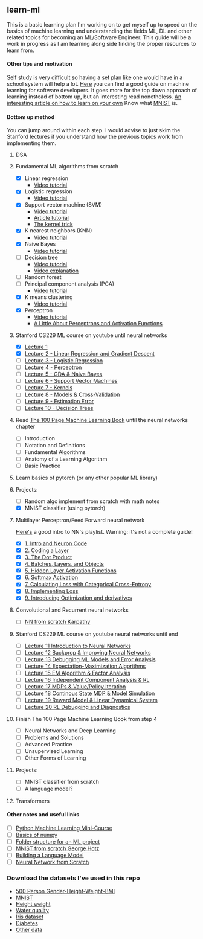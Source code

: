 ## learn-ml
This is a basic learning plan I'm working on to get myself up to speed on the basics of machine learning and
understanding the fields ML, DL and other related topics for becoming an ML/Software Engineer. This
guide will be a work in progress as I am learning along side finding the proper resources to learn
from.

#### Other tips and motivation
Self study is very difficult so having a set plan like one would have in a school system will help a lot.
[Here](https://machinelearningmastery.com/machine-learning-for-programmers/) you can find a good guide on
machine learning for software developers. It goes more for the top down approach of learning instead of
bottom up, but an interesting read nonetheless.
[An interesting article on how to learn on your own](https://metacademy.org/roadmaps/rgrosse/learn_on_your_own)
Know what [MNIST](https://en.wikipedia.org/wiki/MNIST_database) is.

#### Bottom up method
You can jump around within each step. I would advise to just skim the Stanford lectures if you understand
how the previous topics work from implementing them.
1. DSA
2. Fundamental ML algorithms from scratch
    - [X] Linear regression
        - [Video tutorial](https://www.youtube.com/watch?v=VmbA0pi2cRQ)
    - [X] Logistic regression
        - [Video tutorial](https://www.youtube.com/watch?v=YYEJ_GUguHw)
    - [X] Support vector machine (SVM)
        - [Video tutorial](https://www.youtube.com/watch?v=T9UcK-TxQGw)
        - [Article tutorial](https://towardsdatascience.com/implement-multiclass-svm-from-scratch-in-python-b141e43dc084)
        - [The kernel trick](https://www.youtube.com/watch?v=Q7vT0--5VII)
    - [X] K nearest neighbors (KNN)
        - [Video tutorial](https://www.youtube.com/watch?v=rTEtEy5o3X0)
    - [X] Naive Bayes
        - [Video tutorial](https://www.youtube.com/watch?v=TLInuAorxqE)
    - [ ] Decision tree
        - [Video tutorial](https://www.youtube.com/watch?v=NxEHSAfFlK8&t=5s)
        - [Video explanation](https://www.youtube.com/watch?v=LDRbO9a6XPU)
    - [ ] Random forest
    - [ ] Principal component analysis (PCA)
        - [Video tutorial](https://www.youtube.com/watch?v=Rjr62b_h7S4)
    - [X] K means clustering
        - [Video tutorial](https://www.youtube.com/watch?v=6UF5Ysk_2gk)
    - [X] Perceptron
        - [Video tutorial](https://www.youtube.com/watch?v=aOEoxyA4uXU)
        - [A Little About Perceptrons and Activation Functions](https://medium.com/mlearning-ai/a-little-about-perceptrons-and-activation-functions-aed19d672656)
3. Stanford CS229 ML course on youtube until neural networks
    - [X] [Lecture 1](https://www.youtube.com/watch?v=jGwO_UgTS7I&list=PLoROMvodv4rMiGQp3WXShtMGgzqpfVfbU&index=1)
    - [X] [Lecture 2 - Linear Regression and Gradient Descent](https://www.youtube.com/watch?v=4b4MUYve_U8&list=PLoROMvodv4rMiGQp3WXShtMGgzqpfVfbU&index=2)
    - [ ] [Lecture 3 - Logistic Regression](https://www.youtube.com/watch?v=het9HFqo1TQ&list=PLoROMvodv4rMiGQp3WXShtMGgzqpfVfbU&index=3)
    - [ ] [Lecture 4 - Perceptron](https://www.youtube.com/watch?v=iZTeva0WSTQ&list=PLoROMvodv4rMiGQp3WXShtMGgzqpfVfbU&index=4)
    - [ ] [Lecture 5 - GDA & Naive Bayes](https://www.youtube.com/watch?v=nt63k3bfXS0&list=PLoROMvodv4rMiGQp3WXShtMGgzqpfVfbU&index=5)
    - [ ] [Lecture 6 - Support Vector Machines](https://www.youtube.com/watch?v=lDwow4aOrtg&list=PLoROMvodv4rMiGQp3WXShtMGgzqpfVfbU&index=6)
    - [ ] [Lecture 7 - Kernels](https://www.youtube.com/watch?v=8NYoQiRANpg&list=PLoROMvodv4rMiGQp3WXShtMGgzqpfVfbU&index=7)
    - [ ] [Lecture 8 - Models & Cross-Validation](https://www.youtube.com/watch?v=rjbkWSTjHzM&list=PLoROMvodv4rMiGQp3WXShtMGgzqpfVfbU&index=8)
    - [ ] [Lecture 9 - Estimation Error](https://www.youtube.com/watch?v=iVOxMcumR4A&list=PLoROMvodv4rMiGQp3WXShtMGgzqpfVfbU&index=9)
    - [ ] [Lecture 10 - Decision Trees](https://www.youtube.com/watch?v=wr9gUr-eWdA&list=PLoROMvodv4rMiGQp3WXShtMGgzqpfVfbU&index=10)
4. Read [The 100 Page Machine Learning Book](https://themlbook.com/) until the neural networks chapter
    - [ ] Introduction
    - [ ] Notation and Definitions
    - [ ] Fundamental Algorithms
    - [ ] Anatomy of a Learning Algorithm
    - [ ] Basic Practice
5. Learn basics of pytorch (or any other popular ML library)
6. Projects:
    - [ ] Random algo implement from scratch with math notes
    - [X] MNIST classifier (using pytorch)
7. Multilayer Perceptron/Feed Forward neural network

    [Here's](https://www.youtube.com/playlist?list=PLQVvvaa0QuDcjD5BAw2DxE6OF2tius3V3) a good intro to NN's playlist. Warning: it's not a complete guide!
    - [X] [1. Intro and Neuron Code](https://www.youtube.com/watch?v=Wo5dMEP_BbI&list=PLQVvvaa0QuDcjD5BAw2DxE6OF2tius3V3&index=1&t=904s)
    - [X] [2. Coding a Layer](https://www.youtube.com/watch?v=lGLto9Xd7bU&list=PLQVvvaa0QuDcjD5BAw2DxE6OF2tius3V3&index=2)
    - [X] [3. The Dot Product](https://www.youtube.com/watch?v=tMrbN67U9d4&list=PLQVvvaa0QuDcjD5BAw2DxE6OF2tius3V3&index=3)
    - [X] [4. Batches, Layers, and Objects](https://www.youtube.com/watch?v=TEWy9vZcxW4&list=PLQVvvaa0QuDcjD5BAw2DxE6OF2tius3V3&index=4)
    - [X] [5. Hidden Layer Activation Functions](https://www.youtube.com/watch?v=gmjzbpSVY1A&list=PLQVvvaa0QuDcjD5BAw2DxE6OF2tius3V3&index=5)
    - [X] [6. Softmax Activation](https://www.youtube.com/watch?v=omz_NdFgWyU&list=PLQVvvaa0QuDcjD5BAw2DxE6OF2tius3V3&index=6)
    - [X] [7. Calculating Loss with Categorical Cross-Entropy](https://www.youtube.com/watch?v=dEXPMQXoiLc&list=PLQVvvaa0QuDcjD5BAw2DxE6OF2tius3V3&index=7)
    - [X] [8. Implementing Loss](https://www.youtube.com/watch?v=levekYbxauw&list=PLQVvvaa0QuDcjD5BAw2DxE6OF2tius3V3&index=8)
    - [X] [9. Introducing Optimization and derivatives](https://www.youtube.com/watch?v=txh3TQDwP1g&list=PLQVvvaa0QuDcjD5BAw2DxE6OF2tius3V3&index=9)
8. Convolutional and Recurrent neural networks
    - [ ] [NN from scratch Karpathy](https://www.youtube.com/watch?v=VMj-3S1tku0&list=PLAqhIrjkxbuWI23v9cThsA9GvCAUhRvKZ)
9. Stanford CS229 ML course on youtube neural networks until end
    - [ ] [Lecture 11 Introduction to Neural Networks](https://www.youtube.com/watch?v=MfIjxPh6Pys&list=PLoROMvodv4rMiGQp3WXShtMGgzqpfVfbU&index=11)
    - [ ] [Lecture 12 Backprop & Improving Neural Networks](https://www.youtube.com/watch?v=zUazLXZZA2U&list=PLoROMvodv4rMiGQp3WXShtMGgzqpfVfbU&index=12)
    - [ ] [Lecture 13 Debugging ML Models and Error Analysis](https://www.youtube.com/watch?v=ORrStCArmP4&list=PLoROMvodv4rMiGQp3WXShtMGgzqpfVfbU&index=13)
    - [ ] [Lecture 14 Expectation-Maximization Algorithms](https://www.youtube.com/watch?v=rVfZHWTwXSA&list=PLoROMvodv4rMiGQp3WXShtMGgzqpfVfbU&index=14)
    - [ ] [Lecture 15 EM Algorithm & Factor Analysis](https://www.youtube.com/watch?v=tw6cmL5STuY&list=PLoROMvodv4rMiGQp3WXShtMGgzqpfVfbU&index=15)
    - [ ] [Lecture 16 Independent Component Analysis & RL](https://www.youtube.com/watch?v=YQA9lLdLig8&list=PLoROMvodv4rMiGQp3WXShtMGgzqpfVfbU&index=16)
    - [ ] [Lecture 17 MDPs & Value/Policy Iteration](https://www.youtube.com/watch?v=d5gaWTo6kDM&list=PLoROMvodv4rMiGQp3WXShtMGgzqpfVfbU&index=17)
    - [ ] [Lecture 18 Continous State MDP & Model Simulation](https://www.youtube.com/watch?v=QFu5nuc-S0s&list=PLoROMvodv4rMiGQp3WXShtMGgzqpfVfbU&index=18)
    - [ ] [Lecture 19 Reward Model & Linear Dynamical System](https://www.youtube.com/watch?v=0rt2CsEQv6U&list=PLoROMvodv4rMiGQp3WXShtMGgzqpfVfbU&index=19)
    - [ ] [Lecture 20 RL Debugging and Diagnostics](https://www.youtube.com/watch?v=pLhPQynL0tY&list=PLoROMvodv4rMiGQp3WXShtMGgzqpfVfbU&index=20)
10. Finish The 100 Page Machine Learning Book from step 4
    - [ ] Neural Networks and Deep Learning
    - [ ] Problems and Solutions
    - [ ] Advanced Practice
    - [ ] Unsupervised Learning
    - [ ] Other Forms of Learning
11. Projects:
    - [ ] MNIST classifier from scratch
    - [ ] A language model?
12. Transformers

#### Other notes and useful links
- [ ] [Python Machine Learning Mini-Course](https://machinelearningmastery.com/python-machine-learning-mini-course/)
- [ ] [Basics of numpy](https://numpy.org/devdocs/user/absolute_beginners.html)
- [ ] [Folder structure for an ML project](https://dev.to/luxacademy/generic-folder-structure-for-your-machine-learning-projects-4coe)
- [ ] [MNIST from scratch George Hotz](https://www.youtube.com/watch?v=JRlyw6LO5qo&list=WL&index=1)
- [ ] [Building a Language Model](https://medium.com/analytics-vidhya/a-comprehensive-guide-to-build-your-own-language-model-in-python-5141b3917d6d)
- [ ] [Neural Network from Scratch](https://medium.com/@waleedmousa975/building-a-neural-network-from-scratch-using-numpy-and-math-libraries-a-step-by-step-tutorial-in-608090c20466)

### Download the datasets I've used in this repo
- [500 Person Gender-Height-Weight-BMI](https://www.kaggle.com/datasets/yersever/500-person-gender-height-weight-bodymassindex)
- [MNIST](https://www.kaggle.com/datasets/avnishnish/mnist-original)
- [Height weight](https://www.kaggle.com/code/martandsay/height-weight-regression-classification/input)
- [Water quality](https://www.kaggle.com/datasets/adityakadiwal/water-potability)
- [Iris dataset](https://scikit-learn.org/stable/auto_examples/datasets/plot_iris_dataset.html)
- [Diabetes](https://raw.githubusercontent.com/jbrownlee/Datasets/master/pima-indians-diabetes.data.csv)
- [Other data](https://github.com/Avik-Jain/100-Days-Of-ML-Code/tree/master/datasets)

